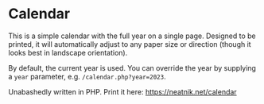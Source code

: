 # Calendar

This is a simple calendar with the full year on a single page. Designed to be printed, it will automatically adjust to any paper size or direction (though it looks best in landscape orientation).

By default, the current year is used. You can override the year by supplying a `year` parameter, e.g. `/calendar.php?year=2023`.

Unabashedly written in PHP. Print it here: https://neatnik.net/calendar

